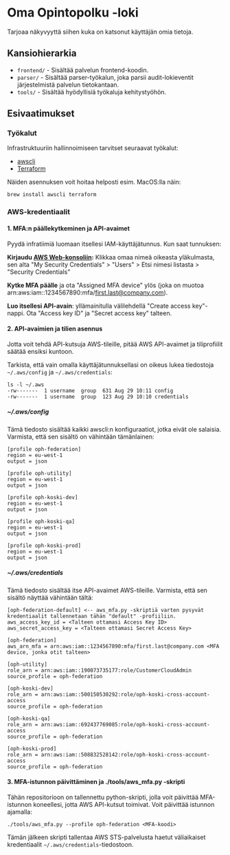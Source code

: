 # Oma Opintopolku -loki

Tarjoaa näkyvyyttä siihen kuka on katsonut käyttäjän omia tietoja.

## Kansiohierarkia

- `frontend/` - Sisältää palvelun frontend-koodin.
- `parser/` - Sisältää parser-työkalun, joka parsii audit-lokieventit järjestelmistä palvelun tietokantaan.
- `tools/` - Sisältää hyödyllisiä työkaluja kehitystyöhön.

## Esivaatimukset

### Työkalut

Infrastruktuuriin hallinnoimiseen tarvitset seuraavat työkalut:

- [awscli](https://aws.amazon.com/cli/)
- [Terraform](https://www.terraform.io/)

Näiden asennuksen voit hoitaa helposti esim. MacOS:lla näin:

```shell
brew install awscli terraform
```

### AWS-kredentiaalit

#### 1. MFA:n päällekytkeminen ja API-avaimet

Pyydä infratiimiä luomaan itsellesi IAM-käyttäjätunnus. Kun saat tunnuksen:

**Kirjaudu [AWS Web-konsoliin](https://vlt-oph-federation.signin.aws.amazon.com/console):** Klikkaa omaa nimeä oikeasta yläkulmasta, sen alta "My Security Credentials" > "Users" > Etsi nimesi listasta > "Security Credentials"

**Kytke MFA päälle** ja ota "Assigned MFA device" ylös (joka on muotoa arn:aws:iam::1234567890:mfa/first.last@company.com).

**Luo itsellesi API-avain**: yllämainitulla välilehdellä "Create access key"-nappi. Ota "Access key ID" ja "Secret access key" talteen.

#### 2. API-avaimien ja tilien asennus

Jotta voit tehdä API-kutsuja AWS-tileille, pitää AWS API-avaimet ja tiliprofiilit säätää ensiksi kuntoon.

Tarkista, että vain omalla käyttäjätunnuksellasi on oikeus lukea tiedostoja `~/.aws/config` ja `~/.aws/credentials`:

    ls -l ~/.aws
    -rw-------  1 username  group  631 Aug 29 10:11 config
    -rw-------  1 username  group  123 Aug 29 10:10 credentials

##### ~/.aws/config

Tämä tiedosto sisältää kaikki awscli:n konfiguraatiot, jotka eivät ole salaisia. Varmista, että sen sisältö on vähintään tämänlainen:

```
[profile oph-federation]
region = eu-west-1
output = json

[profile oph-utility]
region = eu-west-1
output = json

[profile oph-koski-dev]
region = eu-west-1
output = json

[profile oph-koski-qa]
region = eu-west-1
output = json

[profile oph-koski-prod]
region = eu-west-1
output = json
```

##### ~/.aws/credentials

Tämä tiedosto sisältää itse API-avaimet AWS-tileille. Varmista, että sen sisältö näyttää vähintään tältä:

```shell
[oph-federation-default] <-- aws_mfa.py -skriptiä varten pysyvät kredentiaalit tallennetaan tähän "default" -profiiliin.
aws_access_key_id = <Talteen ottamasi Access Key ID>
aws_secret_access_key = <Talteen ottamasi Secret Access Key>

[oph-federation]
aws_arn_mfa = arn:aws:iam::1234567890:mfa/first.last@company.com <MFA device, jonka otit talteen>

[oph-utility]
role_arn = arn:aws:iam::190073735177:role/CustomerCloudAdmin
source_profile = oph-federation

[oph-koski-dev]
role_arn = arn:aws:iam::500150530292:role/oph-koski-cross-account-access
source_profile = oph-federation

[oph-koski-qa]
role_arn = arn:aws:iam::692437769085:role/oph-koski-cross-account-access
source_profile = oph-federation

[oph-koski-prod]
role_arn = arn:aws:iam::508832528142:role/oph-koski-cross-account-access
source_profile = oph-federation
```

#### 3. MFA-istunnon päivittäminen ja ./tools/aws_mfa.py -skripti

Tähän repositorioon on tallennettu python-skripti, jolla voit päivittää MFA-istunnon koneellesi, jotta AWS API-kutsut toimivat. Voit päivittää istunnon ajamalla:

```shell
./tools/aws_mfa.py --profile oph-federation <MFA-koodi>
```

Tämän jälkeen skripti tallentaa AWS STS-palvelusta haetut väliaikaiset kredentiaalit `~/.aws/credentials`-tiedostoon.
